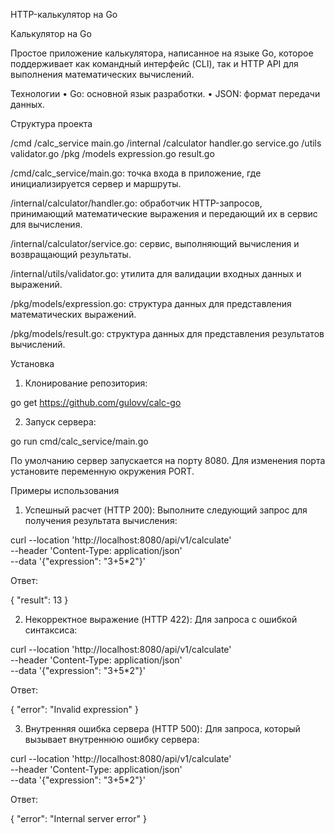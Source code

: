 HTTP-калькулятор на Go

Калькулятор на Go

Простое приложение калькулятора, написанное на языке Go, которое поддерживает как командный интерфейс (CLI), так и HTTP API для выполнения математических вычислений.

Технологии
 • Go: основной язык разработки.
 • JSON: формат передачи данных.

Структура проекта

/cmd
  /calc_service
    main.go
/internal
  /calculator
    handler.go
    service.go
  /utils
    validator.go
/pkg
  /models
    expression.go
    result.go

/cmd/calc_service/main.go: точка входа в приложение, где инициализируется сервер и маршруты.

/internal/calculator/handler.go: обработчик HTTP-запросов, принимающий математические выражения и передающий их в сервис для вычисления.

/internal/calculator/service.go: сервис, выполняющий вычисления и возвращающий результаты.

/internal/utils/validator.go: утилита для валидации входных данных и выражений.

/pkg/models/expression.go: структура данных для представления математических выражений.

/pkg/models/result.go: структура данных для представления результатов вычислений.

Установка
 1. Клонирование репозитория:

go get https://github.com/gulovv/calc-go


 2. Запуск сервера:

go run cmd/calc_service/main.go

По умолчанию сервер запускается на порту 8080. Для изменения порта установите переменную окружения PORT.




Примеры использования
 1. Успешный расчет (HTTP 200):
Выполните следующий запрос для получения результата вычисления:

curl --location 'http://localhost:8080/api/v1/calculate' \
     --header 'Content-Type: application/json' \
     --data '{"expression": "3+5*2"}'

Ответ:

{
  "result": 13
}


 2. Некорректное выражение (HTTP 422):
Для запроса с ошибкой синтаксиса:

curl --location 'http://localhost:8080/api/v1/calculate' \
     --header 'Content-Type: application/json' \
     --data '{"expression": "3+5*2"}'

Ответ:

{
  "error": "Invalid expression"
}


 3. Внутренняя ошибка сервера (HTTP 500):
Для запроса, который вызывает внутреннюю ошибку сервера:

curl --location 'http://localhost:8080/api/v1/calculate' \
     --header 'Content-Type: application/json' \
     --data '{"expression": "3+5*2"}'

Ответ:

{
  "error": "Internal server error"
}
